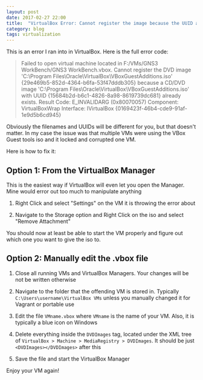 ```yaml
---
layout: post
date: 2017-02-27 22:00
title:  "VirtualBox Error: Cannot register the image because the UUID already exists"
category: blog
tags: virtualization
---
```

This is an error I ran into in VirtualBox. Here is the full error code:

> Failed to open virtual machine located in F:/VMs/GNS3 WorkBench/GNS3
> WorkBench.vbox.                  Cannot register the DVD image
> 'C:\Program Files\Oracle\VirtualBox\VBoxGuestAdditions.iso'
> {29e469b5-852d-4364-b6fa-53f47dddb305} because a CD/DVD image
> 'C:\Program Files\Oracle\VirtualBox\VBoxGuestAdditions.iso' with UUID
> {15684b2d-b6c1-4826-8a98-8619739dc681} already exists. Result Code:
> E_INVALIDARG (0x80070057) Component: VirtualBoxWrap Interface:
> IVirtualBox {0169423f-46b4-cde9-91af-1e9d5b6cd945}

Obviously the filenames and UUIDs will be different for you, but that doesn't matter. In my case the issue was that multiple VMs were using the VBox Guest tools iso and it locked and corrupted one VM.

Here is how to fix it:

Option 1: From the VirtualBox Manager
-------------------------------------

This is the easiest way if VirtualBox will even let you open the Manager. Mine would error out too much to manipulate anything

1. Right Click and select "Settings" on the VM it is throwing the error about

2. Navigate to the Storage option and Right Click on the iso and select "Remove Attachment"

You should now at least be able to start the VM properly and figure out which one you want to give the iso to.

Option 2: Manually edit the .vbox file
--------------------------------------

1. Close all running VMs and VirtualBox Managers. Your changes will be not be written otherwise

2. Navigate to the folder that the offending VM is stored in. Typically `C:\Users\username\VirtualBox VMs` unless you manually changed it for Vagrant or portable use

3. Edit the file `VMname.vbox` where `VMname` is the name of your VM. Also, it is typically a blue icon on Windows

4. Delete everything inside the `DVDImages` tag, located under the XML tree of `VirtualBox > Machine > MediaRegistry > DVDImages`. It should be just `<DVDImages></DVDImages>` after this

5. Save the file and start the VirtualBox Manager

Enjoy your VM again!


